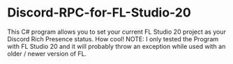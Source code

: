# Discord-RPC-for-FL-Studio-20
This C# program allows you to set your current FL Studio 20 project as your Discord Rich Presence status. How cool! NOTE: I only tested the Program with FL Studio 20 and it will probably throw an exception while used with an older / newer version of FL.
